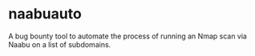 # naabuauto
 A bug bounty tool to automate the process of  running an Nmap scan via Naabu on a list of subdomains.
